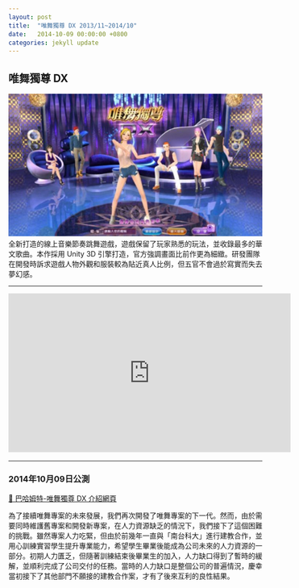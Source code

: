 ```yaml
---
layout: post
title:  "唯舞獨尊 DX 2013/11~2014/10"
date:   2014-10-09 00:00:00 +0800
categories: jekyll update
---
```


## 唯舞獨尊 DX
![唯舞獨尊 DX](/image/github.io/we_dx.jpeg)
全新打造的線上音樂節奏跳舞遊戲，遊戲保留了玩家熟悉的玩法，並收錄最多的華文歌曲。本作採用 Unity 3D 引擎打造，官方強調畫面比前作更為細緻。研發團隊在開發時訴求遊戲人物外觀和服裝較為貼近真人比例，但五官不會過於寫實而失去夢幻感。

---

<iframe width="560" height="315" src="https://www.youtube.com/embed/39lpSh3vDR4" frameborder="0" allowfullscreen></iframe>

---

### 2014年10月09日公測

[🔗 巴哈姆特-唯舞獨尊 DX 介紹網頁](https://acg.gamer.com.tw/acgDetail.php?s=71734)

為了接續唯舞專案的未來發展，我們再次開發了唯舞專案的下一代。然而，由於需要同時維護舊專案和開發新專案，在人力資源缺乏的情況下，我們接下了這個困難的挑戰。雖然專案人力吃緊，但由於前幾年一直與「南台科大」進行建教合作，並用心訓練實習學生提升專業能力，希望學生畢業後能成為公司未來的人力資源的一部分。初期人力匱乏，但隨著訓練結束後畢業生的加入，人力缺口得到了暫時的緩解，並順利完成了公司交付的任務。當時的人力缺口是整個公司的普遍情況，慶幸當初接下了其他部門不願接的建教合作案，才有了後來互利的良性結果。